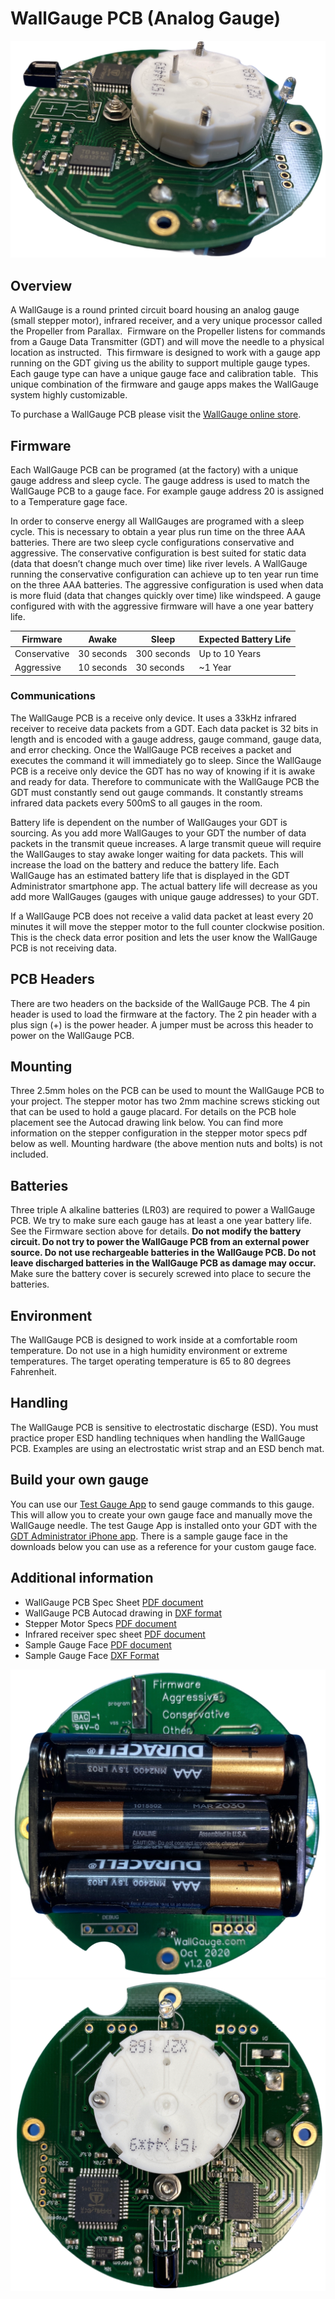 # WallGauge PCB (Analog Gauge)

![pic](./Pics/wgPCB_SideView.png)

## Overview

A WallGauge is a round printed circuit board housing an analog gauge (small stepper motor), infrared receiver, and a very unique processor called the Propeller from Parallax.  Firmware on the Propeller listens for commands from a Gauge Data Transmitter (GDT) and will move the needle to a physical location as instructed.  This firmware is designed to work with a gauge app running on the GDT giving us the ability to support multiple gauge types. Each gauge type can have a unique gauge face and calibration table.  This unique combination of the firmware and gauge apps makes the WallGauge system highly customizable.

To purchase a WallGauge PCB please visit the [WallGauge online store](https://www.wallgauge.com/product-page/wallgauge-pcb).

## Firmware

Each WallGauge PCB can be programed (at the factory) with a unique gauge address and sleep cycle.  The gauge address is used to match the WallGauge PCB to a gauge face.  For example gauge address 20 is assigned to a Temperature gage face.

In order to conserve energy all WallGauges are programed with a sleep cycle.  This is necessary to obtain a year plus run time on the three AAA batteries. There are two sleep cycle configurations conservative and aggressive.  The conservative configuration is best suited for static data (data that doesn’t change much over time) like river levels.  A WallGauge running the conservative configuration can achieve up to ten year run time on the three AAA batteries.   The aggressive configuration is used when data is more fluid (data that changes quickly over time) like windspeed.  A gauge configured with with the aggressive firmware will have a one year battery life.

| Firmware | Awake | Sleep | Expected Battery Life|
|----------|-------|-------|----------------------|
|Conservative|30 seconds| 300 seconds|Up to 10 Years|
|Aggressive|10 seconds| 30 seconds|~1 Year|

### Communications

The WallGauge PCB is a receive only device.  It uses a 33kHz infrared receiver to receive data packets from a GDT. Each data packet is 32 bits in length and is encoded with a gauge address, gauge command, gauge data, and error checking. Once the WallGauge PCB receives a packet and executes the command it will immediately go to sleep.  Since the WallGauge PCB is a receive only device the GDT has no way of knowing if it is awake and ready for data. Therefore to communicate with the WallGauge PCB the GDT must constantly send out gauge commands. It constantly streams infrared data packets every 500mS to all gauges in the room.

Battery life is dependent on the number of WallGauges your GDT is sourcing. As you add more WallGauges to your GDT the number of data packets in the transmit queue increases.   A large transmit queue will require the WallGauges to stay awake longer waiting for data packets.  This will increase the load on the battery and reduce the battery life.  Each WallGauge has an estimated battery life that is displayed in the GDT Administrator smartphone app. The actual battery life will decrease as you add more WallGauges (gauges with unique gauge addresses) to your GDT.  

If a WallGauge PCB does not receive a valid data packet at least every 20 minutes it will move the stepper motor to the full counter clockwise position.  This is the check data error position and lets the user know the WallGauge PCB is not receiving data.

## PCB Headers

There are two headers on the backside of the WallGauge PCB.  The 4 pin header is used to load the firmware at the factory.  The 2 pin header with a plus sign (+) is the power header.  A jumper must be across this header to power on the WallGauge PCB.

## Mounting

Three 2.5mm holes on the PCB can be used to mount the WallGauge PCB to your project. The stepper motor has two 2mm machine screws sticking out that can be used to hold a gauge placard. For details on the PCB hole placement see the Autocad drawing link below. You can find more information on the stepper configuration in the stepper motor specs pdf below as well. Mounting hardware (the above mention nuts and bolts) is not included.

## Batteries

Three triple A alkaline batteries (LR03) are required to power a WallGauge PCB.  We try to make sure each gauge has at least a one year battery life.  See the Firmware section above for details.  **Do not modify the battery circuit. Do not try to power the WallGauge PCB from an external power source.  Do not use rechargeable batteries in the WallGauge PCB. Do not leave discharged batteries in the WallGauge PCB as damage may occur.** Make sure the battery cover is securely screwed into place to secure the batteries.

## Environment

The WallGauge PCB is designed to work inside at a comfortable room temperature.  Do not use in a high humidity environment or extreme temperatures. The target operating temperature is 65 to 80 degrees Fahrenheit.

## Handling

The WallGauge PCB is sensitive to electrostatic discharge (ESD).  You must practice proper ESD handling techniques when handling the WallGauge PCB.  Examples are using an electrostatic wrist strap and an ESD bench mat.

## Build your own gauge

You can use our [Test Gauge App](https://github.com/WallGauge-GaugeApps/TestGauge) to send gauge commands to this gauge.  This will allow you to create your own gauge face and manually move the WallGauge needle.  The test Gauge App is installed onto your GDT with the [GDT Administrator iPhone app](https://apps.apple.com/us/app/gdt-administrator/id1498115113).  There is a sample gauge face in the downloads below you can use as a reference for your custom gauge face.  

## Additional information

* WallGauge PCB Spec Sheet [PDF document](./Docs/WallGaugePCB_SpecSheet.pdf)
* WallGauge PCB Autocad drawing in [DXF format](./Docs/WallGaugePCB.dxf)
* Stepper Motor Specs [PDF document](./Docs/StepperSpec.pdf)
* Infrared receiver spec sheet [PDF document](./Docs/tsop382.pdf)
* Sample Gauge Face [PDF document](./Docs/SampleGaugeFace.pdf)
* Sample Gauge Face [DXF Format](./Docs/SampleGaugeFace.dxf)

![pic](./Pics/wgPCB_BackBattery.png)
![pic](./Pics/wgPCB_StepperView.png)